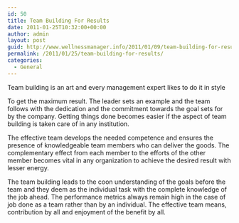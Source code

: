 ```yaml
---
id: 50
title: Team Building For Results
date: 2011-01-25T10:32:00+00:00
author: admin
layout: post
guid: http://www.wellnessmanager.info/2011/01/09/team-building-for-results/
permalink: /2011/01/25/team-building-for-results/
categories:
  - General
---
```

Team building is an art and every management expert likes to do it in style

To get the maximum result. The leader sets an example and the team follows with the dedication and the commitment towards the goal sets for by the company. Getting things done becomes easier if the aspect of team building is taken care of in any institution.

The effective team develops the needed competence and ensures the presence of knowledgeable team members who can deliver the goods. The complementary effect from each member to the efforts of the other member becomes vital in any organization to achieve the desired result with lesser energy.

The team building leads to the coon understanding of the goals before the team and they deem as the individual task with the complete knowledge of the job ahead. The performance metrics always remain high in the case of job done as a team rather than by an individual. The effective team means, contribution by all and enjoyment of the benefit by all.